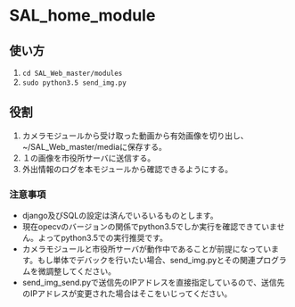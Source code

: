 <h1>SAL_home_module</h1>

## 使い方
1. `cd SAL_Web_master/modules`
2. `sudo python3.5 send_img.py`

## 役割
1. カメラモジュールから受け取った動画から有効画像を切り出し、~/SAL_Web_master/mediaに保存する。
2. １の画像を市役所サーバに送信する。
3. 外出情報のログを本モジュールから確認できるようにする。

### 注意事項
- django及びSQLの設定は済んでいるいるものとします。
- 現在opecvのバージョンの関係でpython3.5でしか実行を確認できていません。よってpython3.5での実行推奨です。
- カメラモジュールと市役所サーバが動作中であることが前提になっています。もし単体でデバックを行いたい場合、send_img.pyとその関連プログラムを微調整してください。
- send_img_send.pyで送信先のIPアドレスを直接指定しているので、送信先のIPアドレスが変更された場合はそこをいじってください。
